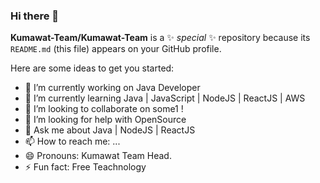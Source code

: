 ### Hi there 👋


**Kumawat-Team/Kumawat-Team** is a ✨ _special_ ✨ repository because its `README.md` (this file) appears on your GitHub profile.

Here are some ideas to get you started:

- 🔭 I’m currently working on Java Developer
- 🌱 I’m currently learning Java | JavaScript | NodeJS | ReactJS | AWS
- 👯 I’m looking to collaborate on some1 !
- 🤔 I’m looking for help with OpenSource
- 💬 Ask me about Java | NodeJS | ReactJS
- 📫 How to reach me: ...
- 😄 Pronouns: Kumawat Team Head.
- ⚡ Fun fact: Free Teachnology 
